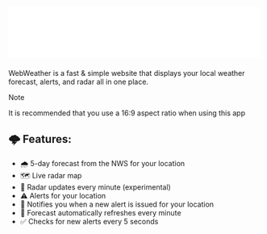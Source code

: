 ## <img src="./assets/logo.png" alt="WebWeather Logo" width="500"/>
WebWeather is a fast & simple website that displays your local weather forecast, alerts, and radar all in one place.


> [!NOTE]
> It is recommended that you use a 16:9 aspect ratio when using this app

## 🌩️ Features:
- 🌧️ 5-day forecast from the NWS for your location
- 🗺️ Live radar map
- 📡 Radar updates every minute (experimental)
- ⚠️ Alerts for your location
- 🔔 Notifies you when a new alert is issued for your location
- 🔄️ Forecast automatically refreshes every minute
- ✅ Checks for new alerts every 5 seconds